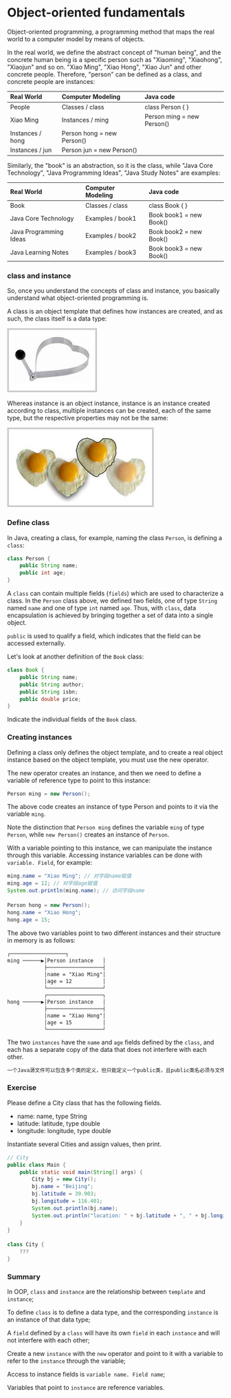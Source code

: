 <!-- TRANSLATED by md-translate -->
# Object-oriented fundamentals

Object-oriented programming, a programming method that maps the real world to a computer model by means of objects.

In the real world, we define the abstract concept of "human being", and the concrete human being is a specific person such as "Xiaoming", "Xiaohong", "Xiaojun" and so on. "Xiao Ming", "Xiao Hong", "Xiao Jun" and other concrete people. Therefore, "person" can be defined as a class, and concrete people are instances:

| Real World | Computer Modeling | Java code |
|:--------|:----------|:----------------------------|
| People | Classes / class | class Person { } |
| Xiao Ming | Instances / ming | Person ming = new Person() |
| Instances / hong | Person hong = new Person() | | Person { }
| Instances / jun | Person jun = new Person() | | Xiao Hong | Instances / hong | Person hong = new Person() | | Xiao Jun

Similarly, the "book" is an abstraction, so it is the class, while "Java Core Technology", "Java Programming Ideas", "Java Study Notes" are examples:

| Real World | Computer Modeling | Java code |
|:------------|:------------|:-------------------------|
| Book | Classes / class | class Book { } |
| Java Core Technology | Examples / book1 | Book book1 = new Book() |
| Java Programming Ideas | Examples / book2 | Book book2 = new Book() |
| Java Learning Notes | Examples / book3 | Book book3 = new Book() |

### class and instance ###

So, once you understand the concepts of class and instance, you basically understand what object-oriented programming is.

A class is an object template that defines how instances are created, and as such, the class itself is a data type:

![class](class.jpg)

Whereas instance is an object instance, instance is an instance created according to class, multiple instances can be created, each of the same type, but the respective properties may not be the same:

![instances](instances.jpg)

### Define class

In Java, creating a class, for example, naming the class `Person`, is defining a `class`:

```java
class Person {
    public String name;
    public int age;
}
```

A `class` can contain multiple fields (`fields`) which are used to characterize a class. In the `Person` class above, we defined two fields, one of type `String` named `name` and one of type `int` named `age`. Thus, with `class`, data encapsulation is achieved by bringing together a set of data into a single object.

`public` is used to qualify a field, which indicates that the field can be accessed externally.

Let's look at another definition of the `Book` class:

```java
class Book {
    public String name;
    public String author;
    public String isbn;
    public double price;
}
```

Indicate the individual fields of the `Book` class.

### Creating instances

Defining a class only defines the object template, and to create a real object instance based on the object template, you must use the new operator.

The new operator creates an instance, and then we need to define a variable of reference type to point to this instance:

```java
Person ming = new Person();
```

The above code creates an instance of type Person and points to it via the variable `ming`.

Note the distinction that `Person ming` defines the variable `ming` of type `Person`, while `new Person()` creates an instance of `Person`.

With a variable pointing to this instance, we can manipulate the instance through this variable. Accessing instance variables can be done with `variable. Field`, for example:

```java
ming.name = "Xiao Ming"; // 对字段name赋值
ming.age = 12; // 对字段age赋值
System.out.println(ming.name); // 访问字段name

Person hong = new Person();
hong.name = "Xiao Hong";
hong.age = 15;
```

The above two variables point to two different instances and their structure in memory is as follows:

```ascii
┌──────────────────┐
ming ──────▶│Person instance   │
            ├──────────────────┤
            │name = "Xiao Ming"│
            │age = 12          │
            └──────────────────┘
            ┌──────────────────┐
hong ──────▶│Person instance   │
            ├──────────────────┤
            │name = "Xiao Hong"│
            │age = 15          │
            └──────────────────┘
```

The two `instances` have the `name` and `age` fields defined by the `class`, and each has a separate copy of the data that does not interfere with each other.

```alert type=notice title=注意
一个Java源文件可以包含多个类的定义，但只能定义一个public类，且public类名必须与文件名一致。如果要定义多个public类，必须拆到多个Java源文件中。
```

### Exercise

Please define a City class that has the following fields.

* name: name, type String
* latitude: latitude, type double
* longitude: longitude, type double

Instantiate several Cities and assign values, then print.

```java
// City
public class Main {
    public static void main(String[] args) {
        City bj = new City();
        bj.name = "Beijing";
        bj.latitude = 39.903;
        bj.longitude = 116.401;
        System.out.println(bj.name);
        System.out.println("location: " + bj.latitude + ", " + bj.longitude);
    }
}

class City {
    ???
}
```

### Summary

In OOP, `class` and `instance` are the relationship between `template` and `instance`;

To define `class` is to define a data type, and the corresponding `instance` is an instance of that data type;

A `field` defined by a `class` will have its own `field` in each `instance` and will not interfere with each other;

Create a new `instance` with the `new` operator and point to it with a variable to refer to the `instance` through the variable;

Access to instance fields is `variable name. Field name`;

Variables that point to `instance` are reference variables.